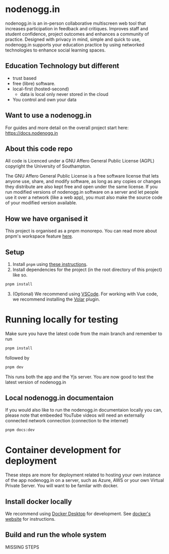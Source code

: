 # nodenogg.in

nodenogg.in is an in-person collaborative multiscreen web tool that increases participation in feedback and critiques. Improves staff and student confidence, project outcomes and enhances a community of practice. Designed with privacy in mind, simple and quick to use, nodenogg.in supports your education practice by using networked technologies to enhance social learning spaces.

## Education Technology but different

- trust based
- free (libre) software.
- local-first (hosted-second)
  - data is local only never stored in the cloud
- You control and own your data

## Want to use a nodenogg.in

For guides and more detail on the overall project start here: https://docs.nodenogg.in

## About this code repo

All code is Licenced under a GNU Affero General Public License (AGPL) copyright the University of Southampton.

The GNU Affero General Public License is a free software license that lets anyone use, share, and modify software, as long as any copies or changes they distribute are also kept free and open under the same license. If you run modified versions of nodenogg.in software on a server and let people use it over a network (like a web app), you must also make the source code of your modified version available.

## How we have organised it

This project is organised as a pnpm monorepo. You can read more about pnpm's workspace feature [here](https://pnpm.io/workspaces).

## Setup

1. Install `pnpm` using [these instructions](https://pnpm.io/installation).
2. Install dependencies for the project (in the root directory of this project) like so.

```bash
pnpm install
```

3. (Optional) We recommend using [VSCode](https://code.visualstudio.com/). For working with Vue code, we recommend installing the [Volar](https://marketplace.visualstudio.com/items?itemName=Vue.volar) plugin.

# Running locally for testing

Make sure you have the latest code from the main branch and remember to run

```bash
pnpm install
```

followed by

```bash
pnpm dev
```

This runs both the app and the Yjs server. You are now good to test the latest version of nodenogg.in

## Local nodenogg.in documentaion

If you would also like to run the nodenogg.in documentaion locally you can, please note that embeeded YouTube videos will need an externally connected network connection (connection to the internet)

```bash
pnpm docs:dev
```

# Container development for deployment

These steps are more for deployment related to hosting your own instance of the app nodenogg.in on a server, such as Azure, AWS or your own Virtual Private Server. You will want to be familar with docker.

## Install docker locally

We recommend using [Docker Desktop](https://docs.docker.com/get-docker/) for development. See [docker's website](https://docs.docker.com/get-docker/) for instructions.

## Build and run the whole system

MISSING STEPS
